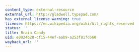 ```yaml
---
content_type: external-resource
external_url: http://gladwell.typepad.com/
has_external_license_warning: true
license: https://en.wikipedia.org/wiki/All_rights_reserved
status: ''
title: Brain Candy
uid: e0024b28-cf15-44ef-aab9-a253f81fd660
wayback_url: ''
---
```


